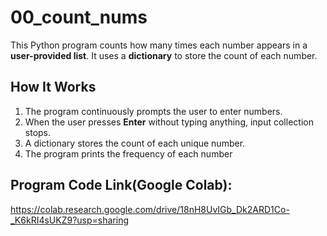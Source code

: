 # 00_count_nums
This Python program counts how many times each number appears in a **user-provided list**. It uses a **dictionary** to store the count of each number.

## How It Works
1. The program continuously prompts the user to enter numbers.
2. When the user presses **Enter** without typing anything, input collection stops.
3. A dictionary stores the count of each unique number.
4. The program prints the frequency of each number

## Program Code Link(Google Colab):
https://colab.research.google.com/drive/18nH8UvIGb_Dk2ARD1Co-_K6kRI4sUKZ9?usp=sharing